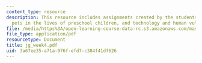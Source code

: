 ```yaml
---
content_type: resource
description: This resource includes assignments created by the students on robotic
  pets in the lives of preschool children, and technology and human vulnerability.
file: /media/https%3A/open-learning-course-data-rc.s3.amazonaws.com/mas-965-relational-machines-spring-2005/3a67ee35a71a976fefd7c384f41df626_jg_week4.pdf
file_type: application/pdf
resourcetype: Document
title: jg_week4.pdf
uid: 3a67ee35-a71a-976f-efd7-c384f41df626
---
```

